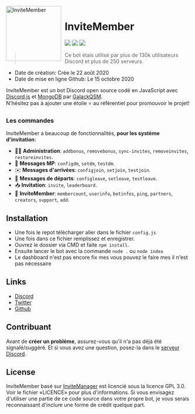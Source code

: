 <img width="150" height="150" align="left" style="float: left; margin: 0 10px 0 0;" alt="InviteMember" src="https://images-ext-1.discordapp.net/external/p4P4gdX0reCQF1ZpeS3Gve77lPVfUMEh5tN7RuGwl_w/https/cdn.discordapp.com/avatars/716660366196604969/a7a1e24aef24ec34a31235ecb6a854e5.webp">  

# InviteMember

[![](https://img.shields.io/discord/761541041152983050.svg?logo=discord&colorB=7289DA)](https://discord.gg/VAatzcw)
[![](https://img.shields.io/badge/discord.js-v12.0.0--dev-blue.svg?logo=npm)](https://github.com/discordjs)
[![](https://img.shields.io/badge/paypal-donate-blue.svg)](https://www.paypal.com/paypalme/DeltaBot)

> Ce bot étais utilisé par plus de 130k utilisateurs Discord et plus de 250 serveurs.

* Date de création: Crée le 22 août 2020
* Date de mise en ligne Github: Le 15 octobre 2020

InviteMember est un bot Discord open source codé en JavaScript avec [Discord.js](https://discord.js.org) et [MongoDB](https://mongodb.com/) par [GalackQSM](https://github.com/GalackQSM).  
N'hésitez pas à ajouter une étoile ⭐ au référentiel pour promouvoir le projet!

### Les commandes

InviteMember a beaucoup de fonctionnalités, **pour les système d'invitation**:

*   👩‍💼 **Administration**: `addbonus`, `removebonus`, `sync-invites`, `removeinvites`, `restoreinvites`. 
*   💬 **Messages MP**: `configdm`, `setdm`, `testdm`.
*   ✉️ **Messages d'arrivées**: `configjoin`, `setjoin`, `testjoin`.
*   📨 **Messages de départs**: `configleave`, `setleave`, `testleave`.
*   📥 **Invitation**: `invite`, `leaderboard`.
*   📔 **InviteMember**: `membercount`, `userinfo`, `botinfos`, `ping`, `partners`, `creators`, `support`, `add`.

## Installation

* Une fois le repot télécharger aller dans le fichier `config.js`
* Une fois dans ce fichier remplissez et enregistrer.
* Ouvrez le dossier via CMD et faite `npm install`.
* Ensuite lancer le bot avec la commande `node .` ou `node index`
* Le dashboard n'est pas encore fix mes vous pouvez le faire mes il n'est pas nécessaire 
## Links

*   [Discord](https://discord.gg/VAatzcw)
*   [Twitter](https://twitter.com/DeltaBotInc)
*   [Github](https://github.com/GalackQSM)

## Contribuant

Avant de **créer un problème**, assurez-vous qu'il n'a pas déjà été signalé/suggéré.
Et si vous avez une question, posez-la dans le [serveur Discord](https://discord.gg/VAatzcw).

## License

InviteMember basé sur [InviteManager](https://github.com/ManageInvite/ManageInvite) est licencié sous la licence GPL 3.0. Voir le fichier «LICENCE» pour plus d'informations. Si vous envisagez d'utiliser une partie de ce code source dans votre propre bot, je vous serais reconnaissant d'inclure une forme de crédit quelque part.
